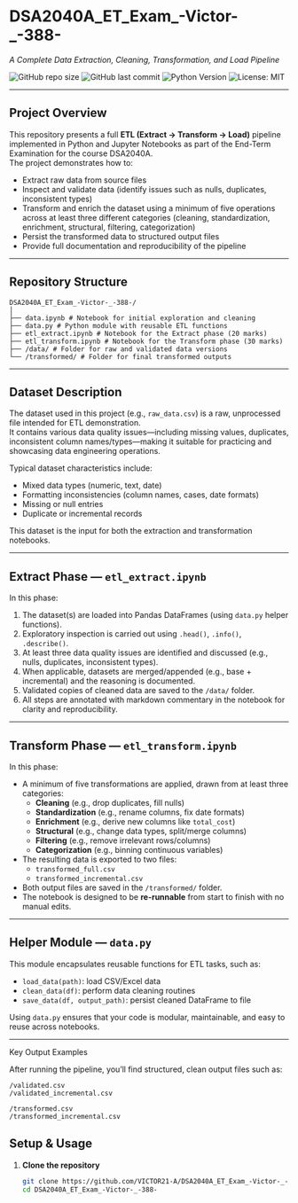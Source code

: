 #  DSA2040A_ET_Exam_-Victor-_-388-  
*A Complete Data Extraction, Cleaning, Transformation, and Load Pipeline*

![GitHub repo size](https://img.shields.io/github/repo-size/VICTOR21-A/DSA2040A_ET_Exam_-Victor-_-388-?color=blue)
![GitHub last commit](https://img.shields.io/github/last-commit/VICTOR21-A/DSA2040A_ET_Exam_-Victor-_-388-)
![Python Version](https://img.shields.io/badge/python-3.8%2B-blue.svg)
![License: MIT](https://img.shields.io/badge/License-MIT-green.svg)

---

##  Project Overview  
This repository presents a full **ETL (Extract → Transform → Load)** pipeline implemented in Python and Jupyter Notebooks as part of the End-Term Examination for the course DSA2040A.  
The project demonstrates how to:
- Extract raw data from source files  
- Inspect and validate data (identify issues such as nulls, duplicates, inconsistent types)  
- Transform and enrich the dataset using a minimum of five operations across at least three different categories (cleaning, standardization, enrichment, structural, filtering, categorization)  
- Persist the transformed data to structured output files  
- Provide full documentation and reproducibility of the pipeline  

---

##  Repository Structure  
```
DSA2040A_ET_Exam_-Victor-_-388-/
│
├── data.ipynb # Notebook for initial exploration and cleaning
├── data.py # Python module with reusable ETL functions
├── etl_extract.ipynb # Notebook for the Extract phase (20 marks)
├── etl_transform.ipynb # Notebook for the Transform phase (30 marks)
├── /data/ # Folder for raw and validated data versions
└── /transformed/ # Folder for final transformed outputs
```
---

## Dataset Description  
The dataset used in this project (e.g., `raw_data.csv`) is a raw, unprocessed file intended for ETL demonstration.  
It contains various data quality issues—including missing values, duplicates, inconsistent column names/types—making it suitable for practicing and showcasing data engineering operations.

Typical dataset characteristics include:
- Mixed data types (numeric, text, date)  
- Formatting inconsistencies (column names, cases, date formats)  
- Missing or null entries  
- Duplicate or incremental records  

This dataset is the input for both the extraction and transformation notebooks.

---

##  Extract Phase  — `etl_extract.ipynb`  
In this phase:  
1. The dataset(s) are loaded into Pandas DataFrames (using `data.py` helper functions).  
2. Exploratory inspection is carried out using `.head()`, `.info()`, `.describe()`.  
3. At least three data quality issues are identified and discussed (e.g., nulls, duplicates, inconsistent types).  
4. When applicable, datasets are merged/appended (e.g., base + incremental) and the reasoning is documented.  
5. Validated copies of cleaned data are saved to the `/data/` folder.  
6. All steps are annotated with markdown commentary in the notebook for clarity and reproducibility.

---

##  Transform Phase  — `etl_transform.ipynb`  
In this phase:  
- A minimum of five transformations are applied, drawn from at least three categories:  
  - **Cleaning** (e.g., drop duplicates, fill nulls)  
  - **Standardization** (e.g., rename columns, fix date formats)  
  - **Enrichment** (e.g., derive new columns like `total_cost`)  
  - **Structural** (e.g., change data types, split/merge columns)  
  - **Filtering** (e.g., remove irrelevant rows/columns)  
  - **Categorization** (e.g., binning continuous variables)  
- The resulting data is exported to two files:  
  - `transformed_full.csv`  
  - `transformed_incremental.csv`  
- Both output files are saved in the `/transformed/` folder.  
- The notebook is designed to be **re-runnable** from start to finish with no manual edits.

---

##  Helper Module — `data.py`  
This module encapsulates reusable functions for ETL tasks, such as:
- `load_data(path)`: load CSV/Excel data  
- `clean_data(df)`: perform data cleaning routines  
- `save_data(df, output_path)`: persist cleaned DataFrame to file  

Using `data.py` ensures that your code is modular, maintainable, and easy to reuse across notebooks.

---
Key Output Examples

After running the pipeline, you’ll find structured, clean output files such as:
```
/validated.csv
/validated_incremental.csv

/transformed.csv
/transformed_incremental.csv
```
##  Setup & Usage  
1. **Clone the repository**  
   ```bash
   git clone https://github.com/VICTOR21-A/DSA2040A_ET_Exam_-Victor-_-388-.git
   cd DSA2040A_ET_Exam_-Victor-_-388-
